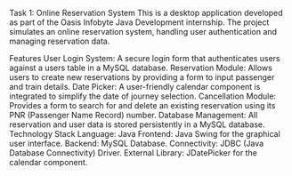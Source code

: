 Task 1: Online Reservation System
This is a desktop application developed as part of the Oasis Infobyte Java Development internship. The project simulates an online reservation system, handling user authentication and managing reservation data.

Features
User Login System: A secure login form that authenticates users against a users table in a MySQL database.
Reservation Module: Allows users to create new reservations by providing a form to input passenger and train details.
Date Picker: A user-friendly calendar component is integrated to simplify the date of journey selection.
Cancellation Module: Provides a form to search for and delete an existing reservation using its PNR (Passenger Name Record) number.
Database Management: All reservation and user data is stored persistently in a MySQL database.
Technology Stack
Language: Java
Frontend: Java Swing for the graphical user interface.
Backend: MySQL Database.
Connectivity: JDBC (Java Database Connectivity) Driver.
External Library: JDatePicker for the calendar component.
